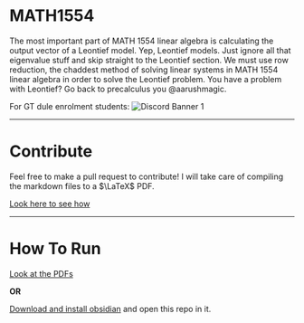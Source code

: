 # MATH1554

The most important part of MATH 1554 linear algebra is calculating the output vector of a Leontief model. Yep, Leontief models. Just ignore all that eigenvalue stuff and skip straight to the Leontief section. We must use row reduction, the chaddest method of solving linear systems in MATH 1554 linear algebra in order to solve the Leontief problem. You have a problem with Leontief? Go back to precalculus you @aarushmagic.

For GT dule enrolment students: ![Discord Banner 1](https://discordapp.com/api/guilds/753230080699793559/widget.png?style=banner1)


***
# Contribute

Feel free to make a pull request to contribute! I will take care of compiling the markdown files to a $\LaTeX$ PDF.

[Look here to see how](https://youtu.be/fKDBYrV8rcs)

***
# How To Run
[Look at the PDFs](./pdf/)

**OR**

[Download and install obsidian](https://obsidian.md/download) and open this repo in it.
